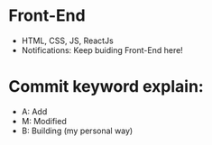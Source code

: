 # Front-End
- HTML, CSS, JS, ReactJs
- Notifications: Keep buiding Front-End here!

# Commit keyword explain:
- A: Add
- M: Modified
- B: Building (my personal way)
